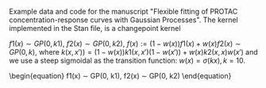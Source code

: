 Example data and code for the manuscript "Flexible fitting of PROTAC concentration-response curves with Gaussian Processes". The kernel implemented in the Stan file, is a changepoint kernel 

$f1(x) ∼ GP(0, k1)$,  $f2(x) ∼ GP(0, k2)$, $f(x) := (1 − w(x))f1(x) + w(x)f2(x) ∼ GP(0, k)$, where $k(x, x')) = (1 − w(x))k1(x, x')(1 − w(x')) + w(x)k2(x, x)w(x')$ and we use a steep sigmoidal as the transition function: $w(x) = \sigma(kx), k=10$.



\begin{equation}
f1(x) ∼ GP(0, k1), f2(x) ∼ GP(0, k2)
\end{equation}
